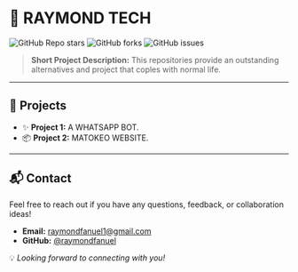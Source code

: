 # 🌟 RAYMOND TECH

![GitHub Repo stars](https://img.shields.io/github/stars/raymondfanuel/RAY-MD?style=social)
![GitHub forks](https://img.shields.io/github/forks/raymondfanuel/RAY-MD?style=social)
![GitHub issues](https://img.shields.io/github/issues/raymondfanuel/RAY-MD)

> **Short Project Description:** This repositories provide an outstanding alternatives and project that coples with normal life.

---

## 🚀 Projects

- ✨ **Project 1:** A WHATSAPP BOT.
- 📦 **Project 2:** MATOKEO WEBSITE.
---

## 📬 Contact

Feel free to reach out if you have any questions, feedback, or collaboration ideas!

- **Email:** [raymondfanuel1@gmail.com](mailto:raymondfanuel1@gmail.com)
- **GitHub:** [@raymondfanuel](https://github.com/raymondfanuel)

💡 *Looking forward to connecting with you!*
